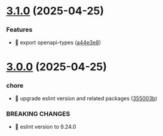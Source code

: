 # [3.1.0](https://github.com/yl617341586/swagger-2-typescript/compare/v3.0.0...v3.1.0) (2025-04-25)


### Features

* 🎸 export openapi-types ([a44e3e8](https://github.com/yl617341586/swagger-2-typescript/commit/a44e3e8ce6a8689ca7f25340700442e1f3de6f7f))

# [3.0.0](https://github.com/yl617341586/swagger-2-typescript/compare/v2.0.7...v3.0.0) (2025-04-25)


### chore

* 🤖 upgrade eslint version and related packages ([355003b](https://github.com/yl617341586/swagger-2-typescript/commit/355003b77c3ba596d6b119f9a9b737f30416ef77))


### BREAKING CHANGES

* 🧨 eslint version to 9.24.0
